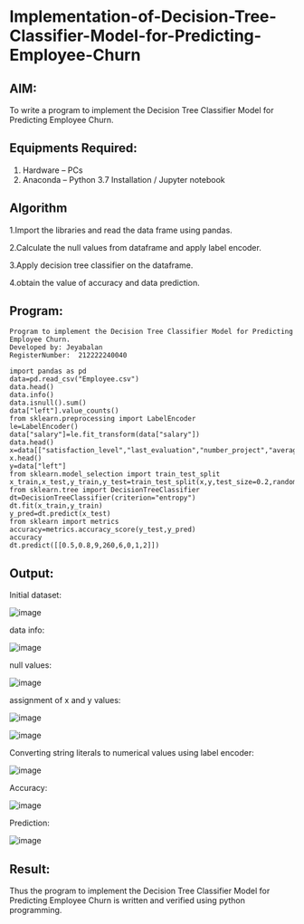 # Implementation-of-Decision-Tree-Classifier-Model-for-Predicting-Employee-Churn

## AIM:
To write a program to implement the Decision Tree Classifier Model for Predicting Employee Churn.

## Equipments Required:
1. Hardware – PCs
2. Anaconda – Python 3.7 Installation / Jupyter notebook

## Algorithm
1.Import the libraries and read the data frame using pandas.

2.Calculate the null values from dataframe and apply label encoder.

3.Apply decision tree classifier on the dataframe.

4.obtain the value of accuracy and data prediction. 

## Program:
```
Program to implement the Decision Tree Classifier Model for Predicting Employee Churn.
Developed by: Jeyabalan
RegisterNumber:  212222240040

import pandas as pd
data=pd.read_csv("Employee.csv")
data.head()
data.info()
data.isnull().sum()
data["left"].value_counts()
from sklearn.preprocessing import LabelEncoder
le=LabelEncoder()
data["salary"]=le.fit_transform(data["salary"])
data.head()
x=data[["satisfaction_level","last_evaluation","number_project","average_montly_hours","time_spend_company","Work_accident","promotion_last_5years","salary"]]
x.head()
y=data["left"]
from sklearn.model_selection import train_test_split
x_train,x_test,y_train,y_test=train_test_split(x,y,test_size=0.2,random_state=100)
from sklearn.tree import DecisionTreeClassifier
dt=DecisionTreeClassifier(criterion="entropy")
dt.fit(x_train,y_train)
y_pred=dt.predict(x_test)
from sklearn import metrics
accuracy=metrics.accuracy_score(y_test,y_pred)
accuracy
dt.predict([[0.5,0.8,9,260,6,0,1,2]])
```

## Output:
Initial dataset:

![image](https://github.com/SriramS22/Implementation-of-Decision-Tree-Classifier-Model-for-Predicting-Employee-Churn/assets/119094390/a89c4f08-8885-4cd3-aef9-3b184a40c0aa)

data info:

![image](https://github.com/SriramS22/Implementation-of-Decision-Tree-Classifier-Model-for-Predicting-Employee-Churn/assets/119094390/edab3131-9339-40a5-98d0-f81392e14ff3)

null values:

![image](https://github.com/SriramS22/Implementation-of-Decision-Tree-Classifier-Model-for-Predicting-Employee-Churn/assets/119094390/7467cc3f-1609-464f-a0e4-c463a31e19a4)

assignment of x and y values:

![image](https://github.com/SriramS22/Implementation-of-Decision-Tree-Classifier-Model-for-Predicting-Employee-Churn/assets/119094390/4f05e9f5-48af-445d-87a9-254cc415c1f5)

![image](https://github.com/SriramS22/Implementation-of-Decision-Tree-Classifier-Model-for-Predicting-Employee-Churn/assets/119094390/75f78e7d-f896-4385-a546-90f4408c5ced)

Converting string literals to numerical values using label encoder:

![image](https://github.com/SriramS22/Implementation-of-Decision-Tree-Classifier-Model-for-Predicting-Employee-Churn/assets/119094390/12469a7b-8436-460d-a816-02f6de0c544e)

Accuracy:

![image](https://github.com/SriramS22/Implementation-of-Decision-Tree-Classifier-Model-for-Predicting-Employee-Churn/assets/119094390/b2ed80e0-0374-416d-8827-e529a59b7c42)

Prediction:

![image](https://github.com/SriramS22/Implementation-of-Decision-Tree-Classifier-Model-for-Predicting-Employee-Churn/assets/119094390/43acb284-2d8a-4119-823c-8a9410dc3196)


## Result:
Thus the program to implement the  Decision Tree Classifier Model for Predicting Employee Churn is written and verified using python programming.
